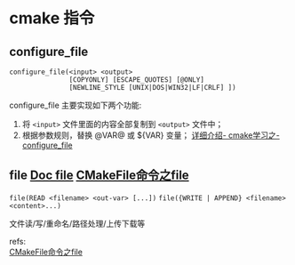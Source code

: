 # cmake 指令

## configure_file
```
configure_file(<input> <output>
               [COPYONLY] [ESCAPE_QUOTES] [@ONLY]
               [NEWLINE_STYLE [UNIX|DOS|WIN32|LF|CRLF] ])
```
configure_file 主要实现如下两个功能:

1. 将 `<input>` 文件里面的内容全部复制到 `<output>` 文件中；
2. 根据参数规则，替换 @VAR@ 或 ${VAR} 变量；
[详细介绍- cmake学习之-configure_file][1]  

## file  [Doc file][3]  [CMakeFile命令之file][2]

`file(READ <filename> <out-var> [...])`
`file({WRITE | APPEND} <filename> <content>...)`

文件读/写/重命名/路径处理/上传下载等











refs:  
[CMakeFile命令之file][2]









[1]: https://www.cnblogs.com/gaox97329498/p/10952732.html
[2]: https://blog.csdn.net/tantion/article/details/84378266
[3]: https://cmake.org/cmake/help/v3.12/command/file.html






